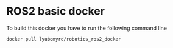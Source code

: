 # ROS2 basic docker

To build this docker you have to run the following command line

```bash
docker pull lyubomyrd/robotics_ros2_docker
```
